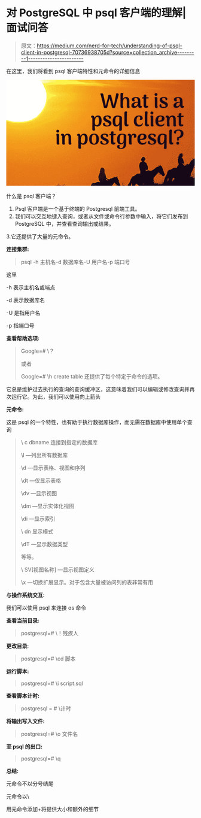 # 对 PostgreSQL 中 psql 客户端的理解|面试问答

> 原文：<https://medium.com/nerd-for-tech/understanding-of-psql-client-in-postgresql-70736938705d?source=collection_archive---------1----------------------->

在这里，我们将看到 psql 客户端特性和元命令的详细信息

![](img/87547e9d97403cd6ace039535d879411.png)

什么是 psql 客户端？

1.  Psql 客户端是一个基于终端的 Postgresql 前端工具。
2.  我们可以交互地键入查询，或者从文件或命令行参数中输入，将它们发布到 PostgreSQL 中，并查看查询输出或结果。

3.它还提供了大量的元命令。

**连接集群:**

> psql -h 主机名-d 数据库名-U 用户名-p 端口号

这里

-h 表示主机名或端点

-d 表示数据库名

-U 是指用户名

-p 指端口号

**查看帮助选项:**

> Google=# \？
> 
> 或者
> 
> Google=# \h create table 还提供了每个特定于命令的选项。

它总是维护过去执行的查询的查询缓冲区，这意味着我们可以编辑或修改查询并再次运行它。为此，我们可以使用向上箭头

**元命令:**

这是 psql 的一个特性，也有助于执行数据库操作，而无需在数据库中使用单个查询

> \ c dbname 连接到指定的数据库
> 
> \l —列出所有数据库
> 
> \d —显示表格、视图和序列
> 
> \dt —仅显示表格
> 
> \dv —显示视图
> 
> \dm —显示实体化视图
> 
> \di —显示索引
> 
> \ dn 显示模式
> 
> \dT —显示数据类型
> 
> 等等。
> 
> \ SV[视图名称] —显示视图定义
> 
> \x —切换扩展显示。对于包含大量被访问列的表非常有用

**与操作系统交互:**

我们可以使用 psql 来连接 os 命令

**查看当前目录:**

> postgresql=# \！残疾人

**更改目录**:

> postgresql=# \cd 脚本

**运行脚本:**

> postgresql=# \i script.sql

**查看脚本计时:**

> postgresql = # \计时

**将输出写入文件:**

> postgresql=# \o 文件名

**至 psql 的出口:**

> postgresql=# \q

**总结:**

元命令不以分号结尾

元命令以\

用元命令添加+将提供大小和额外的细节